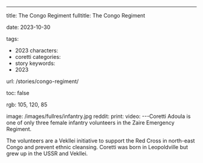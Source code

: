 ---
title: The Congo Regiment
fulltitle: The Congo Regiment

date: 2023-10-30

tags:
- 2023
characters:
- coretti
categories:
- story
keywords:
- 2023

url: /stories/congo-regiment/

toc: false

rgb: 105, 120, 85

image: /images/fullres/infantry.jpg
reddit:
print:
video:
---Coretti Adoula is one of only three female infantry volunteers in the Zaire Emergency Regiment.

The volunteers are a Vekllei initiative to support the Red Cross in north-east Congo and prevent ethnic cleansing. Coretti was born in Leopoldville but grew up in the USSR and Vekllei.
